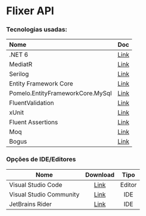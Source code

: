 # Flixer API

### Tecnologias usadas:

| Nome                             |                                             Doc                                             |
|:---------------------------------|:-------------------------------------------------------------------------------------------:|
| .NET 6                           |          [Link](https://docs.microsoft.com/en-us/aspnet/core/?view=aspnetcore-6.0)          |
| MediatR                          |                         [Link](https://github.com/jbogard/MediatR)                          |
| Serilog                          |                                          [Link](https://serilog.net)                                           |
| Entity Framework Core            |                      [Link](https://docs.microsoft.com/pt-br/ef/core/)                      |
| Pomelo.EntityFrameworkCore.MySql |        [Link](https://github.com/PomeloFoundation/Pomelo.EntityFrameworkCore.MySql)         |
| FluentValidation                 |               [Link](https://docs.fluentvalidation.net/en/latest/start.html)                |
| xUnit                            |            [Link](https://xunit.net/docs/getting-started/netcore/visual-studio)             |
| Fluent Assertions                |                      [Link](https://fluentassertions.com/introduction)                      |
| Moq                              |                     [Link](https://github.com/Moq/moq4/wiki/Quickstart)                     |
| Bogus                            |                     [Link](https://github.com/bchavez/Bogus)                     |


### Opções de IDE/Editores
| Nome                    |                            Download                            |   Tipo   |
|-------------------------|:--------------------------------------------------------------:|:--------:|
| Visual Studio Code      |         [Link](https://code.visualstudio.com/download)         |  Editor  |
| Visual Studio Community | [Link](https://visualstudio.microsoft.com/pt-br/vs/community/) |   IDE    |
| JetBrains Rider         |    [Link](https://www.jetbrains.com/pt-br/rider/download/)     |   IDE    |